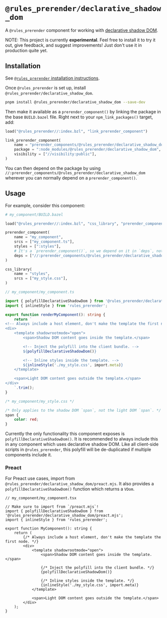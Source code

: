 # `@rules_prerender/declarative_shadow_dom`

A `@rules_prerender` component for working with
[declarative shadow DOM](https://web.dev/declarative-shadow-dom/).

NOTE: This project is currently **experimental**. Feel free to install it to try
it out, give feedback, and suggest improvements! Just don't use it in production
quite yet.

## Installation

See [`@rules_prerender` installation instructions](https://github.com/dgp1130/rules_prerender#installation).

Once `@rules_prerender` is set up, install
`@rules_prerender/declarative_shadow_dom`.

```bash
pnpm install @rules_prerender/declarative_shadow_dom --save-dev
```

Then make it available as a `prerender_component()` by linking the package in
the base `BUILD.bazel` file. Right next to your `npm_link_packages()` target,
add:

```python
load("@rules_prerender//:index.bzl", "link_prerender_component")

link_prerender_component(
    name = "prerender_components/@rules_prerender/declarative_shadow_dom",
    package = ":node_modules/@rules_prerender/declarative_shadow_dom",
    visibility = ["//visibility:public"],
)
```

You can then depend on the package by using
`//:prerender_components/@rules_prerender/declarative_shadow_dom` wherever you
can normally depend on a `prerender_component()`.

## Usage

For example, consider this component:

```python
# my_component/BUILD.bazel

load("@rules_prerender//:index.bzl", "css_library", "prerender_component")

prerender_component(
    name = "my_component",
    srcs = ["my_component.ts"],
    styles = [":styles"],
    # It's a `prerender_component()`, so we depend on it in `deps`, not `lib_deps`.
    deps = ["//:prerender_components/@rules_prerender/declarative_shadow_dom"],
)

css_library(
    name = "styles",
    srcs = ["my_style.css"],
)
```

```typescript
// my_component/my_component.ts

import { polyfillDeclarativeShadowDom } from '@rules_prerender/declarative_shadow_dom';
import { inlineStyle } from 'rules_prerender';

export function renderMyComponent(): string {
    return `
<!-- Always include a host element, don't make the template the first node. -->
<div>
    <template shadowrootmode="open">
        <span>Shadow DOM content goes inside the template.</span>

        <!-- Inject the polyfill into the client bundle. -->
        ${polyfillDeclarativeShadowDom()}

        <!-- Inline styles inside the template. -->
        ${inlineStyle('./my_style.css', import.meta)}
    </template>

    <span>Light DOM content goes outside the template.</span>
</div>
    `.trim();
}
```

```css
/* my_component/my_style.css */

/* Only applies to the shadow DOM `span`, not the light DOM `span`. */
span {
    color: red;
}
```

Currently the only functionality this component exposes is
`polyfillDeclarativeShadowDom()`. It is recommended to always include this in
any component which uses declarative shadow DOM. Like all client-side scripts
in `@rules_prerender`, this polyfill will be de-duplicated if multiple
components include it.

### Preact

For Preact use cases, import from
`@rules_prerender/declarative_shadow_dom/preact.mjs`. It also provides a
`polyfillDeclarativeShadowDom()` function which returns a `VDom`.

```tsx
// my_component/my_component.tsx

// Make sure to import from `/preact.mjs`!
import { polyfillDeclarativeShadowDom } from '@rules_prerender/declarative_shadow_dom/preact.mjs';
import { inlineStyle } from 'rules_prerender';

export function MyComponent(): string {
    return (
        {/* Always include a host element, don't make the template the first node. */}
        <div>
            <template shadowrootmode="open">
                <span>Shadow DOM content goes inside the template.</span>

                {/* Inject the polyfill into the client bundle. */}
                {polyfillDeclarativeShadowDom()}

                {/* Inline styles inside the template. */}
                {inlineStyle('./my_style.css', import.meta)}
            </template>

            <span>Light DOM content goes outside the template.</span>
        </div>
    );
}
```
